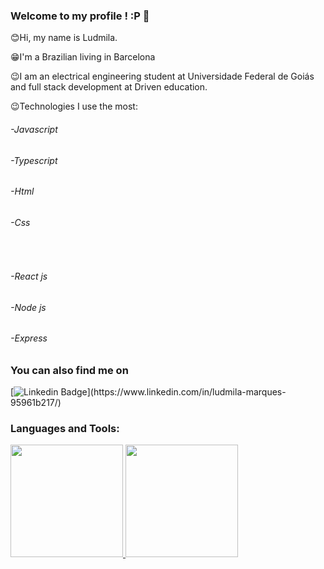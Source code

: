 ### Welcome to my profile !  :P 👋

😊Hi, my name is Ludmila.

😁I'm a Brazilian living in Barcelona

😉I am an electrical engineering student at Universidade Federal de Goiás and full stack development at Driven education.

😉Technologies I use the most: 
     <h6>-Javascript </h6>
     <h6>-Typescript </h6>
     <h6> -Html </h6> 
     <h6>-Css</h6>  
     <h6>-React js</h6>
     <h6>-Node js </h6> 
     <h6>-Express </h6> 


###  You can also find me on
[![Linkedin Badge](https://img.shields.io/badge/-LinkedIn-blue?style=flat-square&logo=Linkedin&logoColor=white&link=[https://www.linkedin.com/in/paula-wiltiner-santana-2a056719a/](https://www.linkedin.com/in/ludmila-marques-95961b217/))](https://www.linkedin.com/in/ludmila-marques-95961b217/)

### Languages and Tools:

<div >
  <a href="https://github.com/Ludmila06Marques">
  <img height="180em" src="https://github-readme-stats.vercel.app/api?username=Ludmila06Marques&show_icons=true&theme=dracula&include_all_commits=true&count_private=true"/>
  <img height="180em" src="https://github-readme-stats.vercel.app/api/top-langs/?username=Ludmila06Marques&layout=compact&langs_count=7&theme=dracula"/>
</div>

<!--
**Ludmila06Marques/Ludmila06Marques** is a ✨ _special_ ✨ repository because its `README.md` (this file) appears on your GitHub profile.

Here are some ideas to get you started:

- 🔭 I’m currently working on ...
- 🌱 I’m currently learning ...
- 👯 I’m looking to collaborate on ...
- 🤔 I’m looking for help with ...
- 💬 Ask me about ...
- 📫 How to reach me: ...
- 😄 Pronouns: ...
- ⚡ Fun fact: ...
-->
